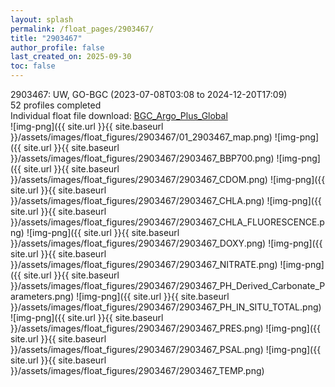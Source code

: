 ```yaml
---
layout: splash
permalink: /float_pages/2903467/
title: "2903467"
author_profile: false
last_created_on: 2025-09-30
toc: false
---
```

 
2903467: UW, GO-BGC (2023-07-08T03:08 to 2024-12-20T17:09)\
52 profiles completed\
Individual float file download: [BGC_Argo_Plus_Global](https://ftp.soest.hawaii.edu/bgc_argo_plus/Individual_Floats/outliers_removed/2903467_Sprof_processed.nc)\
![img-png]({{ site.url }}{{ site.baseurl }}/assets/images/float_figures/2903467/01_2903467_map.png)
![img-png]({{ site.url }}{{ site.baseurl }}/assets/images/float_figures/2903467/2903467_BBP700.png)
![img-png]({{ site.url }}{{ site.baseurl }}/assets/images/float_figures/2903467/2903467_CDOM.png)
![img-png]({{ site.url }}{{ site.baseurl }}/assets/images/float_figures/2903467/2903467_CHLA.png)
![img-png]({{ site.url }}{{ site.baseurl }}/assets/images/float_figures/2903467/2903467_CHLA_FLUORESCENCE.png)
![img-png]({{ site.url }}{{ site.baseurl }}/assets/images/float_figures/2903467/2903467_DOXY.png)
![img-png]({{ site.url }}{{ site.baseurl }}/assets/images/float_figures/2903467/2903467_NITRATE.png)
![img-png]({{ site.url }}{{ site.baseurl }}/assets/images/float_figures/2903467/2903467_PH_Derived_Carbonate_Parameters.png)
![img-png]({{ site.url }}{{ site.baseurl }}/assets/images/float_figures/2903467/2903467_PH_IN_SITU_TOTAL.png)
![img-png]({{ site.url }}{{ site.baseurl }}/assets/images/float_figures/2903467/2903467_PRES.png)
![img-png]({{ site.url }}{{ site.baseurl }}/assets/images/float_figures/2903467/2903467_PSAL.png)
![img-png]({{ site.url }}{{ site.baseurl }}/assets/images/float_figures/2903467/2903467_TEMP.png)
